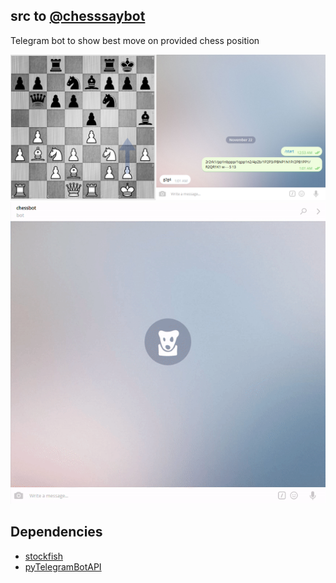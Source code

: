 ## src to [@chesssaybot](https://telegram.me/chesssaybot)

Telegram bot to show best move on provided chess position

![example](/example.png?raw=true "")
![example](/example.gif?raw=true "")

## Dependencies

* [stockfish](https://github.com/Dani4kor/stockfishpy)
* [pyTelegramBotAPI](https://github.com/eternnoir/pyTelegramBotAPI)


